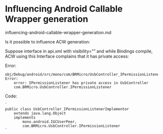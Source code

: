 # Influencing Android Callable Wrapper generation

influencing-android-callable-wrapper-generation.md

Is it possible to influence ACW generation:

Suppose interface in api.xml with visibility=”” and while Bindings compile, 
ACW using this Interface complains that it has private access:

Error:

	obj/Debug/android/src/mono/com/BRMicro/UsbController_IPermissionListenerImplementor.java(28,28): 
	Error:  
		error: IPermissionListener has private access in UsbController
		com.BRMicro.UsbController.IPermissionListener

Code:

	`
	public class UsbController_IPermissionListenerImplementor
		extends java.lang.Object
		implements
			mono.android.IGCUserPeer,
			com.BRMicro.UsbController.IPermissionListener
	`









